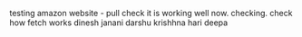testing amazon website - pull check
it is working well now. checking.
check how fetch works
dinesh
janani
darshu
krishhna
hari
deepa